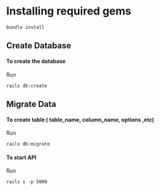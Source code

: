 # Installing required gems

`bundle install`

## Create Database

#### To create the database

Run

```
rails db:create
```

## Migrate Data

#### To create table ( table_name, column_name, options ,etc)

Run

```
rails db:migrate
```

#### To start API

Run

```
rails s -p 5000

```